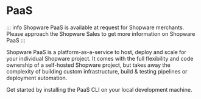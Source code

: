 # PaaS

::: info
Shopware PaaS is available at request for Shopware merchants. Please approach the Shopware Sales to get more information on Shopware PaaS
:::

Shopware PaaS is a platform-as-a-service to host, deploy and scale for your individual Shopware project.
It comes with the full flexibility and code ownership of a self-hosted Shopware project, but takes away the complexity of building custom infrastructure, build & testing pipelines or deployment automation.

Get started by installing the PaaS CLI on your local development machine.

<PageRef page="cli-setup" title="<<<title-missing>>>" />
